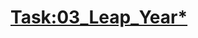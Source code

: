 # [Task:03_Leap_Year*](https://colab.research.google.com/drive/16jy3Xhy4n1hL24WH9cnqYW8NAPyvMAmN#scrollTo=XdeUt-myl7kH)
